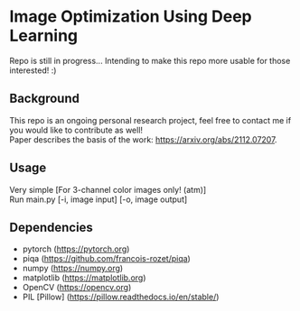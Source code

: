 # Image Optimization Using Deep Learning

Repo is still in progress... Intending to make this repo more usable for those interested! :)

## Background
This repo is an ongoing personal research project, feel free to contact me if you would like to contribute as well!  
Paper describes the basis of the work: https://arxiv.org/abs/2112.07207.

## Usage
Very simple [For 3-channel color images only! (atm)]  
Run main.py [-i, image input] [-o, image output]

## Dependencies

- pytorch (https://pytorch.org)
- piqa (https://github.com/francois-rozet/piqa)
- numpy (https://numpy.org)
- matplotlib (https://matplotlib.org)
- OpenCV (https://opencv.org)
- PIL [Pillow] (https://pillow.readthedocs.io/en/stable/)

